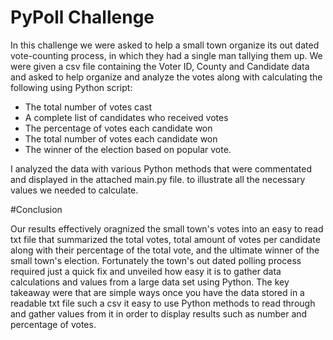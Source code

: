 # PyPoll Challenge

In this challenge we were asked to help a small town organize its out dated vote-counting process, in which they had a single man tallying them up. We were given a csv file containing the Voter ID, County and Candidate data and asked to help organize and analyze the votes along with calculating the following using Python script: 

- The total number of votes cast
- A complete list of candidates who received votes
- The percentage of votes each candidate won
- The total number of votes each candidate won
- The winner of the election based on popular vote.

I analyzed the data with various Python methods that were commentated and displayed in the attached main.py file. to illustrate all the necessary values we needed to calculate.


#Conclusion

Our results effectively oragnized the small town's votes into an easy to read txt file that summarized the total votes, total amount of votes per candidate along with their percentage of the total vote, and the ultimate winner of the small town's election. Fortunately the town's out dated polling process required just a quick fix and unveiled how easy it is to gather data calculations and values from a large data set using Python. The key takeaway were that are simple ways once you have the data stored in a readable txt file such a csv it easy to use Python methods to read through and gather values from it in order to display results such as number and percentage of votes. 



